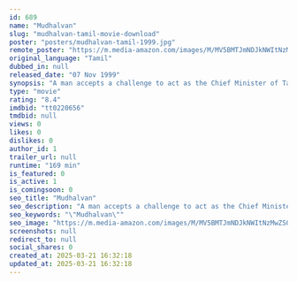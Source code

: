 ```yaml
---
id: 689
name: "Mudhalvan"
slug: "mudhalvan-tamil-movie-download"
poster: "posters/mudhalvan-tamil-1999.jpg"
remote_poster: "https://m.media-amazon.com/images/M/MV5BMTJmNDJkNWItNzMwZS00MGE3LThmNDItODkzYzQ4YjQzYTY2XkEyXkFqcGc@._V1_SX300.jpg"
original_language: "Tamil"
dubbed_in: null
released_date: "07 Nov 1999"
synopsis: "A man accepts a challenge to act as the Chief Minister of Tamil Nadu for one day only, and makes such a success of it that soon he is embroiled in political intrigue."
type: "movie"
rating: "8.4"
imdbid: "tt0220656"
tmdbid: null
views: 0
likes: 0
dislikes: 0
author_id: 1
trailer_url: null
runtime: "169 min"
is_featured: 0
is_active: 1
is_comingsoon: 0
seo_title: "Mudhalvan"
seo_description: "A man accepts a challenge to act as the Chief Minister of Tamil Nadu for one day only, and makes such a success of it that soon he is embroiled in political intrigue."
seo_keywords: "\"Mudhalvan\""
seo_image: "https://m.media-amazon.com/images/M/MV5BMTJmNDJkNWItNzMwZS00MGE3LThmNDItODkzYzQ4YjQzYTY2XkEyXkFqcGc@._V1_SX300.jpg"
screenshots: null
redirect_to: null
social_shares: 0
created_at: 2025-03-21 16:32:18
updated_at: 2025-03-21 16:32:18
---
```


